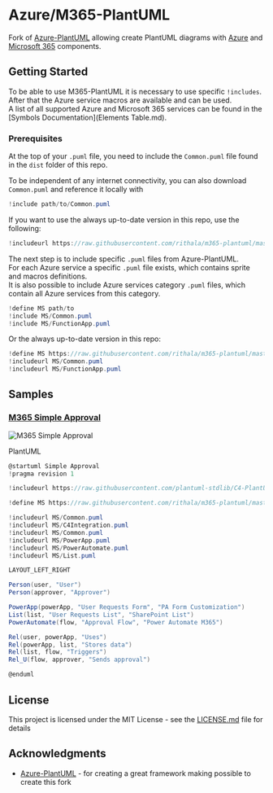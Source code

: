 # Azure/M365-PlantUML

Fork of [Azure-PlantUML](https://github.com/plantuml-stdlib/Azure-PlantUML) allowing create PlantUML diagrams with [Azure](https://azure.microsoft.com/en-us/) and [Microsoft 365](https://www.office.com/) components.

## Getting Started

To be able to use M365-PlantUML it is necessary to use specific `!includes`.  
After that the Azure service macros are available and can be used.  
A list of all supported Azure and Microsoft 365 services can be found in the [Symbols Documentation](Elements Table.md).

### Prerequisites

At the top of your  `.puml` file, you need to include the `Common.puml` file found in the `dist` folder of this repo.

To be independent of any internet connectivity, you can also download `Common.puml` and reference it locally with

```c#
!include path/to/Common.puml
```

If you want to use the always up-to-date version in this repo, use the following:

```c#
!includeurl https://raw.githubusercontent.com/rithala/m365-plantuml/master/dist/Common.puml
```

The next step is to include specific `.puml` files from Azure-PlantUML.  
For each Azure service a specific `.puml` file exists, which contains sprite and macros definitions.  
It is also possible to include Azure services category `.puml` files, which contain all Azure services from this category.

```c#
!define MS path/to
!include MS/Common.puml
!include MS/FunctionApp.puml
```

Or the always up-to-date version in this repo:

```c#
!define MS https://raw.githubusercontent.com/rithala/m365-plantuml/master/dist
!includeurl MS/Common.puml
!includeurl MS/FunctionApp.puml
```

## Samples


### [M365 Simple Approval](/samples/M365%20Simple%20Approval.puml)

![M365 Simple Approval](http://www.plantuml.com/plantuml/proxy?idx=0&src=https%3A%2F%2Fraw.githubusercontent.com%2Frithala%2Fm365-plantuml%2Fmaster%2Fsamples%2FM365%2520Simple%2520Approval.puml)

PlantUML
```c#
@startuml Simple Approval
!pragma revision 1

!includeurl https://raw.githubusercontent.com/plantuml-stdlib/C4-PlantUML/master/C4_Container.puml

!define MS https://raw.githubusercontent.com/rithala/m365-plantuml/master/dist

!includeurl MS/Common.puml
!includeurl MS/C4Integration.puml
!includeurl MS/Common.puml
!includeurl MS/PowerApp.puml
!includeurl MS/PowerAutomate.puml
!includeurl MS/List.puml

LAYOUT_LEFT_RIGHT

Person(user, "User")
Person(approver, "Approver")

PowerApp(powerApp, "User Requests Form", "PA Form Customization")
List(list, "User Requests List", "SharePoint List")
PowerAutomate(flow, "Approval Flow", "Power Automate M365")

Rel(user, powerApp, "Uses")
Rel(powerApp, list, "Stores data")
Rel(list, flow, "Triggers")
Rel_U(flow, approver, "Sends approval")

@enduml
```

## License

This project is licensed under the MIT License - see the [LICENSE.md](LICENSE.md) file for details

## Acknowledgments

* [Azure-PlantUML](https://github.com/plantuml-stdlib/Azure-PlantUML) - for creating a great framework making possible to create this fork

